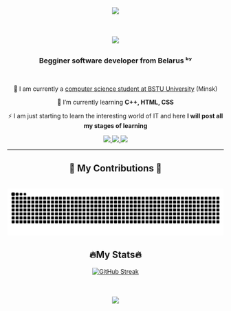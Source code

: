 <h1 align="center">
    <img src="https://readme-typing-svg.herokuapp.com/?font=Righteous&size=35&center=true&vCenter=true&width=500&height=70&duration=4000&lines=Hi+There!+👋;+I'm+m0loko!;" />
    <br>
    <img src="https://komarev.com/ghpvc/?username=m0loko&style=flat-square&color=blue&widht=40px" alt=""/>
    <div id="header" align="center">
        <img src="https://i.giphy.com/media/v1.Y2lkPTc5MGI3NjExY2RrdGMzNnR5eWQxcmltbzFyOG03ZW5iZGsxMXV2Z2kxOHJ6cWNucCZlcD12MV9pbnRlcm5hbF9naWZfYnlfaWQmY3Q9cw/3kPDmoWdBpQPNhCnUG/giphy.gif" width="250"/>
    </div>
</h1>

<h3 align="center">Begginer software developer from Belarus ᵇʸ</h3>
<br/>

<div align="center">
 
 🔭 I am currently a <a href="https://it.belstu.by/" >computer science student at BSTU University</a> (Minsk)
 
 🌱 I’m currently learning **C++, HTML, CSS**

 ⚡ I am just starting to learn the interesting world of IT and here **I will post all my stages of learning**
 </div>
 <div align="center"> 
  <a href="mailto:gittigwork@gmail.com">
    <img src="https://img.shields.io/badge/Gmail-D14836?style=for-the-badge&logo=gmail&logoColor=white" />
  </a>
  <a href="https://t.me/do6edah"">
    <img src="https://img.shields.io/badge/Telegram-2CA5E0?style=for-the-badge&logo=telegram&logoColor=white" />
  </a>
  <a href="https://www.instagram.com/shadebod?igsh=MXU5Z2FtNXZuYnVzZQ==">
     <img src="https://img.shields.io/badge/Instagram-E4405F?style=for-the-badge&logo=instagram&logoColor=white" />
  </a>
</div>
 <hr/>
 <div align="center">
  <h2>🐍 My Contributions 🐍</h2>
  <br>
  <img alt="snake eating my contributions" src="https://raw.githubusercontent.com/m0loko/m0loko/output/github-contribution-grid-snake.svg" />
  <br/>
</div> 
<h2 align="center">🔥My Stats🔥</h2>
<div align="center">
<a href="https://git.io/streak-stats"><img src="https://github-readme-streak-stats.herokuapp.com?user=m0loko&theme=dracula" alt="GitHub Streak" /></a>
</div>
</h1>
<h1 align="center">
    <img src="https://readme-typing-svg.herokuapp.com/?font=Righteous&size=35&center=true&vCenter=true&width=500&height=70&duration=4000&lines=Good+luck+everyone!;" />
</h1>




    
    
